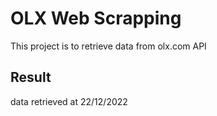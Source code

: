 # OLX Web Scrapping
This project is to retrieve data from olx.com API
## Result
data retrieved at 22/12/2022

